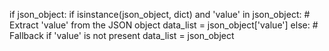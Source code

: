 if json_object:
        if isinstance(json_object, dict) and 'value' in json_object:
            # Extract 'value' from the JSON object
            data_list = json_object['value']
        else:
            # Fallback if 'value' is not present
            data_list = json_object
